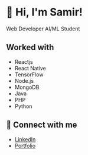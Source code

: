 # 👋 Hi, I'm Samir!
Web Developer
AI/ML Student

## Worked with
- Reactjs
- React Native
- TensorFlow
- Node.js
- MongoDB
- Java
- PHP
- Python


## 🔗 Connect with me
- [LinkedIn]([https://www.linkedin.com/in/yourprofile](https://www.linkedin.com/in/samir-guragain-a17a172a5/))
- [Portfolio]([https://yourwebsite.com](https://samirguragain-portfolio.netlify.app/))
